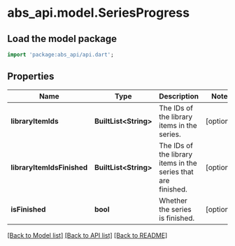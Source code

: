 # abs_api.model.SeriesProgress

## Load the model package
```dart
import 'package:abs_api/api.dart';
```

## Properties
Name | Type | Description | Notes
------------ | ------------- | ------------- | -------------
**libraryItemIds** | **BuiltList&lt;String&gt;** | The IDs of the library items in the series. | [optional] 
**libraryItemIdsFinished** | **BuiltList&lt;String&gt;** | The IDs of the library items in the series that are finished. | [optional] 
**isFinished** | **bool** | Whether the series is finished. | [optional] 

[[Back to Model list]](../README.md#documentation-for-models) [[Back to API list]](../README.md#documentation-for-api-endpoints) [[Back to README]](../README.md)


